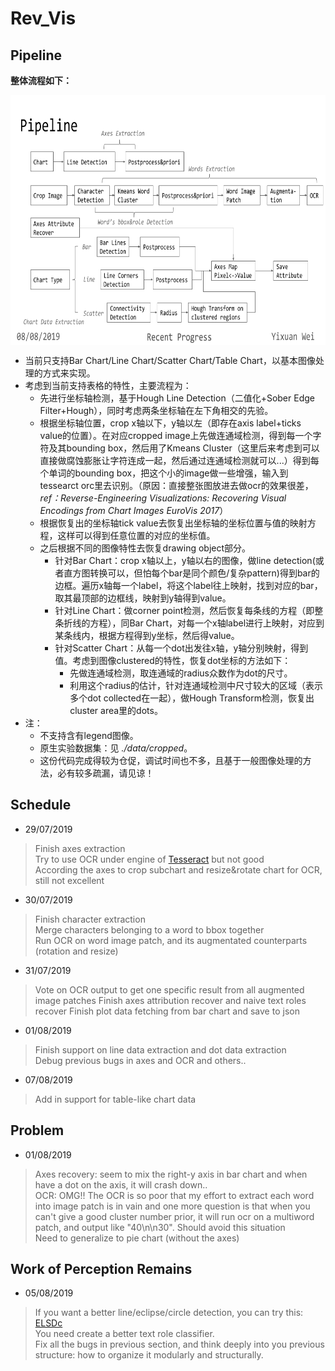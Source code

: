 # Rev_Vis

## Pipeline

**整体流程如下：**
<div align="center">
<img src="./Pipeline.png" width = "600" height = "400" alt="Pipeline of the project" align=center />
</div>

+ 当前只支持Bar Chart/Line Chart/Scatter Chart/Table Chart，以基本图像处理的方式来实现。  
+ 考虑到当前支持表格的特性，主要流程为：
  + 先进行坐标轴检测，基于Hough Line Detection（二值化+Sober Edge Filter+Hough），同时考虑两条坐标轴在左下角相交的先验。  
  + 根据坐标轴位置，crop x轴以下，y轴以左（即存在axis label+ticks value的位置）。在对应cropped image上先做连通域检测，得到每一个字符及其bounding box，然后用了Kmeans Cluster（这里后来考虑到可以直接做腐蚀膨胀让字符连成一起，然后通过连通域检测就可以...）得到每个单词的bounding box，把这个小的image做一些增强，输入到tessearct orc里去识别。（原因：直接整张图放进去做ocr的效果很差，*ref：Reverse-Engineering Visualizations: Recovering Visual Encodings from Chart Images EuroVis 2017*）  
  + 根据恢复出的坐标轴tick value去恢复出坐标轴的坐标位置与值的映射方程，这样可以得到任意位置的对应的坐标值。  
  + 之后根据不同的图像特性去恢复drawing object部分。  
    + 针对Bar Chart：crop x轴以上，y轴以右的图像，做line detection(或者直方图转换可以，但怕每个bar是同个颜色/复杂pattern)得到bar的边框。遍历x轴每一个label，将这个label往上映射，找到对应的bar，取其最顶部的边框线，映射到y轴得到value。  
    + 针对Line Chart：做corner point检测，然后恢复每条线的方程（即整条折线的方程），同Bar Chart，对每一个x轴label进行上映射，对应到某条线内，根据方程得到y坐标，然后得value。
    + 针对Scatter Chart：从每一个dot出发往x轴，y轴分别映射，得到值。考虑到图像clustered的特性，恢复dot坐标的方法如下：
      + 先做连通域检测，取连通域的radius众数作为dot的尺寸。  
      + 利用这个radius的估计，针对连通域检测中尺寸较大的区域（表示多个dot collected在一起），做Hough Transform检测，恢复出cluster area里的dots。
+ 注：  
  + 不支持含有legend图像。  
  + 原生实验数据集：见 *./data/cropped*。  
  + 这份代码完成得较为仓促，调试时间也不多，且基于一般图像处理的方法，必有较多疏漏，请见谅！  

## Schedule

+ 29/07/2019
> Finish axes extraction  
> Try to use OCR under engine of [Tesseract](https://github.com/tesseract-ocr/tesseract) but not good  
> According the axes to crop subchart and resize&rotate chart for OCR, still not excellent  

+ 30/07/2019  
> Finish character extraction  
> Merge characters belonging to a word to bbox together  
> Run OCR on word image patch, and its augmentated counterparts (rotation and resize)  

+ 31/07/2019
> Vote on OCR output to get one specific result from all augmented image patches
> Finish axes attribution recover and naive text roles recover
> Finish plot data fetching from bar chart and save to json

+ 01/08/2019
> Finish support on line data extraction and dot data extraction  
> Debug previous bugs in axes and OCR and others..  

+ 07/08/2019
> Add in support for table-like chart data  

## Problem

+ 01/08/2019
> Axes recovery: seem to mix the right-y axis in bar chart and when have a dot on the axis, it will crash down..  
> OCR: OMG!! The OCR is so poor that my effort to extract each word into image patch is in vain and one more question is that when you can't give a good cluster number prior, it will run ocr on a multiword patch, and output like "40\n\n30". Should avoid this situation  
> Need to generalize to pie chart (without the axes)  

## Work of Perception Remains

+ 05/08/2019
> If you want a better line/eclipse/circle detection, you can try this: [ELSDc](https://github.com/viorik/ELSDc)  
> You need create a better text role classifier.  
> Fix all the bugs in previous section, and think deeply into you previous structure: how to organize it modularly and structurally.  
